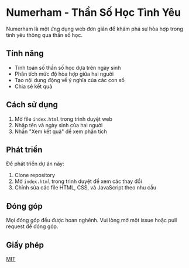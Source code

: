 # Numerham - Thần Số Học Tình Yêu

Numerham là một ứng dụng web đơn giản để khám phá sự hòa hợp trong tình yêu thông qua thần số học.

## Tính năng

- Tính toán số thần số học dựa trên ngày sinh
- Phân tích mức độ hòa hợp giữa hai người
- Tạo nội dung động về ý nghĩa của các con số
- Chia sẻ kết quả

## Cách sử dụng

1. Mở file `index.html` trong trình duyệt web
2. Nhập tên và ngày sinh của hai người
3. Nhấn "Xem kết quả" để xem phân tích

## Phát triển

Để phát triển dự án này:

1. Clone repository
2. Mở `index.html` trong trình duyệt để xem các thay đổi
3. Chỉnh sửa các file HTML, CSS, và JavaScript theo nhu cầu

## Đóng góp

Mọi đóng góp đều được hoan nghênh. Vui lòng mở một issue hoặc pull request để đóng góp.

## Giấy phép

[MIT](https://choosealicense.com/licenses/mit/)
